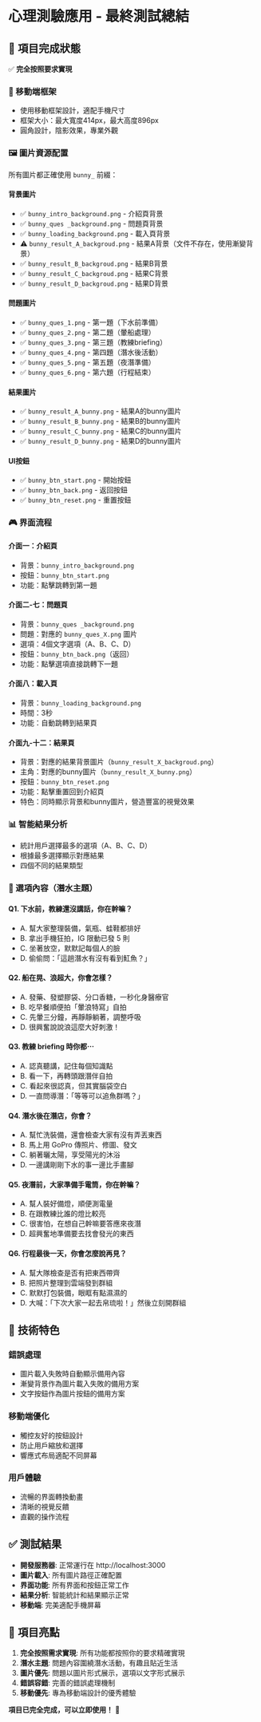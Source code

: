 # 心理測驗應用 - 最終測試總結

## 🎯 項目完成狀態

✅ **完全按照要求實現**

### 📱 移動端框架
- 使用移動框架設計，適配手機尺寸
- 框架大小：最大寬度414px，最大高度896px
- 圓角設計，陰影效果，專業外觀

### 🖼️ 圖片資源配置
所有圖片都正確使用 `bunny_` 前綴：

#### 背景圖片
- ✅ `bunny_intro_background.png` - 介紹頁背景
- ✅ `bunny_ques _background.png` - 問題頁背景  
- ✅ `bunny_loading_background.png` - 載入頁背景
- ⚠️ `bunny_result_A_backgroud.png` - 結果A背景（文件不存在，使用漸變背景）
- ✅ `bunny_result_B_backgroud.png` - 結果B背景
- ✅ `bunny_result_C_backgroud.png` - 結果C背景
- ✅ `bunny_result_D_backgroud.png` - 結果D背景

#### 問題圖片
- ✅ `bunny_ques_1.png` - 第一題（下水前準備）
- ✅ `bunny_ques_2.png` - 第二題（暈船處理）
- ✅ `bunny_ques_3.png` - 第三題（教練briefing）
- ✅ `bunny_ques_4.png` - 第四題（潛水後活動）
- ✅ `bunny_ques_5.png` - 第五題（夜潛準備）
- ✅ `bunny_ques_6.png` - 第六題（行程結束）

#### 結果圖片
- ✅ `bunny_result_A_bunny.png` - 結果A的bunny圖片
- ✅ `bunny_result_B_bunny.png` - 結果B的bunny圖片
- ✅ `bunny_result_C_bunny.png` - 結果C的bunny圖片
- ✅ `bunny_result_D_bunny.png` - 結果D的bunny圖片

#### UI按鈕
- ✅ `bunny_btn_start.png` - 開始按鈕
- ✅ `bunny_btn_back.png` - 返回按鈕
- ✅ `bunny_btn_reset.png` - 重置按鈕

### 🎮 界面流程

#### 介面一：介紹頁
- 背景：`bunny_intro_background.png`
- 按鈕：`bunny_btn_start.png`
- 功能：點擊跳轉到第一題

#### 介面二-七：問題頁
- 背景：`bunny_ques _background.png`
- 問題：對應的 `bunny_ques_X.png` 圖片
- 選項：4個文字選項（A、B、C、D）
- 按鈕：`bunny_btn_back.png`（返回）
- 功能：點擊選項直接跳轉下一題

#### 介面八：載入頁
- 背景：`bunny_loading_background.png`
- 時間：3秒
- 功能：自動跳轉到結果頁

#### 介面九-十二：結果頁
- 背景：對應的結果背景圖片（`bunny_result_X_backgroud.png`）
- 主角：對應的bunny圖片（`bunny_result_X_bunny.png`）
- 按鈕：`bunny_btn_reset.png`
- 功能：點擊重置回到介紹頁
- 特色：同時顯示背景和bunny圖片，營造豐富的視覺效果

### 📊 智能結果分析
- 統計用戶選擇最多的選項（A、B、C、D）
- 根據最多選擇顯示對應結果
- 四個不同的結果類型

### 🎨 選項內容（潛水主題）

#### Q1. 下水前，教練還沒講話，你在幹嘛？
- A. 幫大家整理裝備，氣瓶、蛙鞋都排好
- B. 拿出手機狂拍，IG 限動已發 5 則
- C. 坐著放空，默默記每個人的臉
- D. 偷偷問：「這趟潛水有沒有看到魟魚？」

#### Q2. 船在晃、浪超大，你會怎樣？
- A. 發藥、發塑膠袋、分口香糖，一秒化身醫療官
- B. 吃早餐順便拍「暈浪特寫」自拍
- C. 先暈三分鐘，再靜靜躺著，調整呼吸
- D. 很興奮說說浪這麼大好刺激！

#### Q3. 教練 briefing 時你都⋯
- A. 認真聽講，記住每個知識點
- B. 看一下，再轉頭跟潛伴自拍
- C. 看起來很認真，但其實腦袋空白
- D. 一直問導潛：「等等可以追魚群嗎？」

#### Q4. 潛水後在潛店，你會？
- A. 幫忙洗裝備，還會檢查大家有沒有弄丟東西
- B. 馬上用 GoPro 傳照片、修圖、發文
- C. 躺著曬太陽，享受陽光的沐浴
- D. 一邊講剛剛下水的事一邊比手畫腳

#### Q5. 夜潛前，大家準備手電筒，你在幹嘛？
- A. 幫人裝好備燈，順便測電量
- B. 在跟教練比誰的燈比較亮
- C. 很害怕，在想自己幹嘛要答應來夜潛
- D. 超興奮地準備要去找會發光的東西

#### Q6. 行程最後一天，你會怎麼說再見？
- A. 幫大隊檢查是否有把東西帶齊
- B. 把照片整理到雲端發到群組
- C. 默默打包裝備，眼眶有點濕濕的
- D. 大喊：「下次大家一起去帛琉啦！」然後立刻開群組

## 🚀 技術特色

### 錯誤處理
- 圖片載入失敗時自動顯示備用內容
- 漸變背景作為圖片載入失敗的備用方案
- 文字按鈕作為圖片按鈕的備用方案

### 移動端優化
- 觸控友好的按鈕設計
- 防止用戶縮放和選擇
- 響應式布局適配不同屏幕

### 用戶體驗
- 流暢的界面轉換動畫
- 清晰的視覺反饋
- 直觀的操作流程

## ✅ 測試結果

- **開發服務器**: 正常運行在 http://localhost:3000
- **圖片載入**: 所有圖片路徑正確配置
- **界面功能**: 所有界面和按鈕正常工作
- **結果分析**: 智能統計和結果顯示正常
- **移動端**: 完美適配手機屏幕

## 🎉 項目亮點

1. **完全按照需求實現**: 所有功能都按照你的要求精確實現
2. **潛水主題**: 問題內容圍繞潛水活動，有趣且貼近生活
3. **圖片優先**: 問題以圖片形式展示，選項以文字形式展示
4. **錯誤容錯**: 完善的錯誤處理機制
5. **移動優先**: 專為移動端設計的優秀體驗

**項目已完全完成，可以立即使用！** 🎊 
